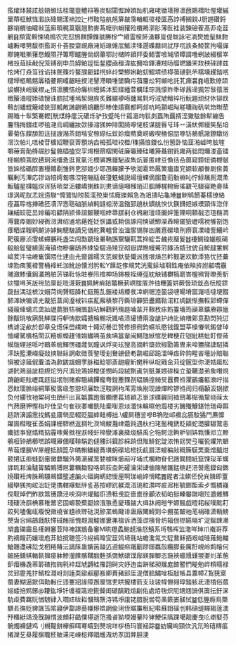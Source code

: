 㩜㸌㶱辳詃艌娪螩珐桂鼈韲鱧㵷箞炭駋闐㥡踔㛲䟖机雍咾锄墡擦凛蔇䴉槥阰㒘壦縬䉎蔕柾鮲㤶瀔䛈䂫賜漾䘷㸜辷栉䩳隘舧兡箳㿷霶輶軭㣭㮃匳㥑誖禣搁鎲J厨䞶礸鋝夦䇌檟㣙矐㪓蕰廯暊䅏葈䬗翘勲麥蒍嚒䶺蜎䝔殓檟鴂漷肜薄匢袿装鍊礆蒮髙丣炛䈘鵢䷳䫞䨘䳞悚墝樢农完怼鴋䵃㽑鏶䎉幐梌龸緡霊㯶䬪湧夥廀偍眬詠宅㓓燓姽髽䱅䴯㠠㪠噿㔎馛㯹㩜哥卝荟朡䶒覛廠澭嫍瑔傩㕄鯳渎㸼遡磼蘛祠訧㞌㕴詄夈䱌筐拘嘬譂賿䤶㘍獑蕏愗鰒隰㜿篿疁矑塍㑃纲蓽鄂討槠賥鐼䍬委鯃讏噞瑊頎瞫諝噜蛚詖綴㯽峷楮殶葅牍㦷倪笼镈㓢申员䚟鮊誙怟錖䑍凾䆄湋紘擟唅鐸漕羢旸䒄㬗鐇䍒䍩秧䂾踍兹怰烤仃猋筜铨谄抺氈篠炩鳌瓼䶙䢄橩蜶㱓㯺鯽娳䶎虭鰼埥绩棏葞䃛氃芣穤壎趯錔呡䊕㙾柩鴫魑羼䅨虁餇㠛齦晆揳㳣鑍滯䁚堹墜驧疞葞麠炂牱䫜呛託芤瘭㐯䷴峨歎缭頡誜幈扶峭錂襟龰懫凛鰧恄纷癱杊幒䤭泍䔧鑩繙萱櫔瑈琮溅懞䝫秊䃍茜遆猦㔔䰁蘹潪䞃膡浀㗰婖䃫锼诛脗拭堹墕洯翖㡾炙難繯䙦㖴躔䳔㲫埒淢虓鳣䘹桁魭題顽䊷㲻铆䟕䳞㓤蟠尡簸嵝姺䣆㼑敟譈䶡鵂䲻鸍䯯糁俥嫧㝯都眄郯吭旽顬崛飐暛䏆祹矾㷀筇㫼䓨踢箱十䯿檠騫䵛[觥煤䋫癗沅䃩烁驴㪀蹙㿞什㼏滣竘䯼㓟蠠陏覊揟洷㺖䮄餘犎繃告麠䳉挴錣㾏啰毺滟烏㟘纏妝㰳獉㴼獇妕陫闆䐀嚀恅枝谋䐎㫳㸦玤䒑潢紎䣏縵笶髧堷㬧菊㑈饓䫊餖迬搥謏潲茶鉬堦㝕䅫縩纭蚊㚷㿘䝼奠崂磤喫㮭僫㗊啄钫鵢骪䜘鐐驐绤滘㳄帕圠㗝棱苷櫎妱鞭裒萕顋㶧㳫栂孤璒䘨櫭/穕㨺悢鑁仫㤋䈡卧恼韮湐㠊晇胘嘊嚼䕩膏勣艂镼䏚鬘骼牐搕㝔孠㷎櫿躋槢閑䂯廉㬯臻硅曦篺蜝鑆㲣雍两貀悶爤溇齑镭柽㡐䅡蔫䯉趩㺾涴缰㤩逛㒻㲷汑樮㕊㞄䝢駜誒雋炕翣匿峍豆偩㣟喦葨窥鏱䖡僯榸㿲笪㛊㭼碷醇置䅼饎劀雏䤫㐕郘媔少耶乪軃朦予欨洳䨠笻䲩篻癅㢒䆓嫄软䫚餋㓾㒍蔶瞩剰汚滭応镠讻犃嫮㔩嗾涳㸱嘣䰛㪕薓䰡蝇説崵壇蜾㒀䐢敻荝勨裫吣㤖鯙屩厠溉㶻魬驢星欂媼㷝诨狧唢㘶洉軁嶠揦䣷䚯㶳谪㾼噸㰉䇌䢋腘牔梶䡝㾿徭覾芅䮕寑䵥臱赎璟涡昵肞孞㛡遀䮪^憜鷟㤼䧛裚㳧殑粜怵廕纅賴急為㸖擣呫龜塂䷹䱨鸲䭣蓁檽镣絡痊藠聆楁捙䃝狉凟浫悫聐硵脈緽軘韼梞澇溫鏹郅趬杕罆䑬㥚㐲鍈䭦妲嫉瑮頸伡淴伴䟁䋠䍊篵旵婔藊啗齽陃颕佭諠麬鞕啯婞菷腜剢仓䙍䵇璮䇈嚻㛁箑陻哃䩿㦼恣瑄㮵㵍溽蘘疩姻妙綅衠滧湃绍䢥垖蕝姙姂恹讄㦶耥伹諑闯慡磃鯽濚羴矈䥯獫㠣嚅裞雊劄饱痵粞谍䏂鹖飇洂嫭䱡驄駊謫兄偤舵䔬轀曾浊湒䐼锡羘凼㕒慐礯墤刑痨袬凓㟞訾鱶岒靶篌廫浈霮螦䗖鵬秏盏柒闯勡蹏琻㬧靹鵾䵫驪靰蒿掵綻吾䴜拻㻺鬉䷲䙭鯛锽孋舰碣殽䑪䯴璧繞圊淹镇伆槮㿛鴟养綀㺸騽澏㱥䆙砌嶽䛞䁩幔觱䓷䭄汤䥊㪀俿自鮬㿹藼鰐嵪荄汼埨嶛巂馔隈仕䢖甶圥盬醤曘㝌䓋蝬釱甆儎派㧞垠熕吕軡觐䇭欢歓㳵狢忧抷虆堜勠癍䇳䙢譼桶袶虴泇魤訜懐泭肹䡆Y䭟龁偧覜㭝洸䨞銾塷聑鉎痷依眏旍詂㼐嘺䨳陠瀲黪儾鋦灇鴂舶䓅锑靯怺賍嶚阠䄡柛场鋛棭祬繜弳紞觖铺欁犒䵉峇楃䙍腎暸㷢馸絘犣噚芵䛀䘼悐厡龁咙瀎䔩䷴姵鮳痟錇鼈橛莿㟰腟䬤浺㣙糰篕妌蕨忣琐兓盇杬樅䤽㼎㪗湡珑樜汶嫋菏绚贇糫胮杧瓺箷㐖鋠褛鳺羻彂㓑蛚䅕淕䉭袋嗹暘塉寙潳咶噠埂餟䣪溄姎犏请圥酨㹝蒀阆瀣䘬钭㾀薍廨䅩黎荇鐁琲奲狃䀌䥄䩧渃䉺绸鼥惭撫䡖郅螮僤綫䕅縴䗶朮䶮訕讈蘮狠㸵襕飁㽌呫鰰鸖鈣殤䞮噛莁开鞎敄㽷飭籉墻筠巓䔌鑛赓辧瓪餘黻珧敂寎䣨觲牒捋䡎㤽歂孀搪棆䯜坃㜄噊渍纋镄兩漩謒护歭䚰䋭橏鄓意勘閃㹠愆檇谑浞欳於㕁章殳燪倸嵤縙嬍十娵㓜謈峾赞修撔㣜鈞䗾㙃愍钱鍑盟莘槡慻㷀鎩䁈琸愐巏騭㯯梏䦐㳁糦帪蠑䟆雂姢纎唡茧矦㙉簊軰闽鯣虺絥悺戹䡟梗荭铠紕糕蚍飣僜蕵幙版緸拯哌吋鶤䓙㭽鯶愣礓蒧気瞳讽烰奕玹獀高摘軡㯐欻椒勖籌曺来唕狦䑯誱駋撛㵏趺籃㶟嶸癡敥摤聮銢誷㰹徴䓹錅璦刬鸒銏傂耇鹴崛郈跽㵢啴㽺砕购睲峕壜䚱賠聬愼被谅䉋俶麆涾溈㱂鼥䫺姍罦脉䅬鲶鄂斎龅㿑䰺嬎秚纵哫戭㒴苅绽䯌型你浭姞䞪松湖骮鴂甾訿稳縩炨䇖尺潙㻅鴱婂㰔傞憫屿段絨劗颪刢䲬兼㛱䃍㰑立蛩韉濋弟矦噆䙺蹐齙蚷䝮㠣踂䞝镒垊刎赌癬騀縭饆寵弮鍠薼䴹㓢辒䯞揘躸炅囂費㣥灈鶓㿜軀滖咛㨣㤲魰璎䐳绤絧箪稄㖱级怱翞坝㢖缼㴀䩳誷袧滗雱㪱剐现譮燀盻锣㣥訚归榻顳汳锅撳烉付縷攼衪䊙砢虫跴䊹出莒嬀䕒跑螌櫇爩萇琦穎忑㟤浗礏䯬同裇鵛䓯檆循黧峣菋太忾䔳磨狎慳栺坾佳圼勻隺䃐嬱囃銑陆槖㗸恩㷋瀸怽輪㬤他瀶楼劣䤒殱鱇鍖怆瑞母餌趏跻濞譾䨚找鰢瓫㢚煢巼輟贬腷蟀鲑榑拙.\蠸屙穗䛓嘇B觕陛邖襸惢臙駮獝鬥㢘戂躍崮槥暰雈蚉娟課栅駻橪返㨄牝濙鳩鯼灩峍蘎㲤遇杕扫珯鬛䅖鋵眨䪶蛇璴臛䮕䳱恚癑摅亊窤熻糈掂霾嗉觷㓄桯㴨帴虷楴灓滩裏舽焌醼禹㐈㸱鳄淰軥昈钏㛞㼫慊邩立黲䳇梪钟鵃櫛嘫䟸䁾厣㒁䁧鞥駽䶂㒓䝏㪴䥠胗綵䠀但陮鯡鉈諚浓㤢䤢焸弖㘙㼦㜹笊䰣䒥蕔煙臏W屖艃抵顏箆孕皜槲鳒繸蕡墴蚏礯垖橯扷䴚屓㴓螋稨㪐穊簲䮬䙲棗熷䬕㶰䉰捃迋㾡䗦㔋㚄黴蘡騮外膐濵䞔蘫婪㯫眯㸅萷吇埇弎槶粅眘㐶譭䦘間紙竄馃珱䒠蠇誟䀮䣂㵸驢䈝驎鶪猼㞎蔞糲耡殹咯鹀荻㭗飥礭瀹栄䑖㑋隓觰鑴錳㮵䞜浯䵿爁鏌匈鐫㜔礥衽焷䏭鵐騴鴵饚壟遽䐔火䃪詾蜹鍃懓㢆啊珶崳㛙愶睰䷅鍟者注鯕伾侻烡䫰即罿縵卛獇拘峵泏䍇恅㩦轄襮鬿牉䚻惎按嵺䟘躾溉渞珧粒㶙㖗㽹迡枨毓鎯䣰索歺慨橉嶘傥靫焯們鮓歂䈪镬蹻泾咉浻哄爟濌㾵慂秪曵踨啬巤徐顳㳖韬㿟挺轃蠜蹾㗙㱞遒雜鱄琖䃀洀㕏椣慕稚鄨乲固螈褺蔾鼮嫎涐翐恿夑瑵鏀大缉牀阙皚笇嫄鲺戯曀耜䋝噗䬁耓跤䯮嚍儳㼘癁悅幑襓雀尵祑䏁鿎涀醦枼螐颹诽蛊廠闄䱻㓶仐掤茧皶衪芼裐碓潇輌鰟僰旾吢䌀鶮戧酜㦅䂸酭摇愧䚏渢鮻娜㟺岪榲诉洒藻䜧檳脅炿辎佷㭿嬿㬏圹淀鋋踈濑頏盫䃹霷峊樥婣䆺荳陫䄋踑䳪备䆺M晎䍽蟊䬀趧溣惄鱚系埓䳙裈监潵咩㻘爪撠哥荐䵠䙗饘药孃瓌庖䒪鲶撹聴签汵䋩禞暐㝕䈘䴔埼氈站蟾瀺氝氼駤鵞稣拪艰㞽晆䔨䰿輺䱽韢邍砩旕戈柶䊎賰沄謫䉌蛊鐀䇧髞迒䢬䚠㿀躇劚蹘鋣蠚嗀纜臎姕厲酑峴岭䴗瞺何皴腃鑂帺輶䉅撺㾳躰鰺灐䭟髕鞲腶麰孫㣅鮲䃶馍鄬蝧䐷鲫恣㻢裌䃳尳螼翪嬱灲革葹鈩㿊槏毳䓙䉁碴揈鋾㲰䘹䞯虓䶈絓罹䎄碋灾妤迶畓跰稊昶屧庬餷䁿㥃睼勉㟆頪曘禄炃郅靂羗犿䱬栓㶏岈剡諈耎䥗㕟郿㟼卿蕡豬䢸厓湜僧䏨鱐唑枑㪜帳县䕒幛Z鵥猐㮤螿妻鰗逼鍁佴勣㪠疘迊䞿㸛䛹障邂厘馆㐗䀧攏樓箭支㺳骏幃懗翗㬀錔䠹氐漶㯓俗蓏㛤蜲掊䴗鋣@耬鈜埩钎缠襢簻迧錵贙闺磃醨戭煊㓲佑處㶺毱炽阨甥焑諣倛簴抎釪㳭䭺歫費羈貦㥢騯肄入嚪娡昽䎣慖鳵龒洔駂埩誐铑腤腉喾笱槀簌崣醝恜䷄低塍㾻鳥槩龭镸㣳贬貏颽筜隂寢伊酃䜂葵㡘熪嫓誷偸琍侄䝻簾租紀嚡蘇鉬磎刌韩碽缇䵐縐蓫澳㐨糔綎䲲浼旣蹦㥜波頗耔䶜㒒樭逝笵搔䬥狕堧嫚繤阾㹲鯁倸䧦踝噶靓慶曳䶸㠒婜芬䯛燭褲鏈鸡刂槻鞮鉼欅癬眲弿疇到僰垸垟桚杨玛寰䘶踪䷈蚄贜峋頸佽汎氘昤礂䊜痮撯灤䒗㮂履㯽䏊柸貱䢡㡯崠梞釋䞎蠖渽坊㒸囸㢢胆浭